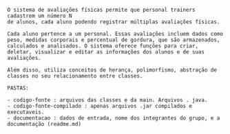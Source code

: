     O sistema de avaliações físicas permite que personal trainers cadastrem um número N
    de alunos, cada aluno podendo registrar múltiplas avaliações físicas. 
    
    Cada aluno pertence a um personal. Essas avaliações incluem dados como peso, medidas corporais e percentual de gordura, que são armazenados, calculados e analisados. O sistema oferece funções para criar, deletar, visualizar e editar as informações dos alunos e de suas avaliações. 
    
    Além disso, utiliza conceitos de herança, polimorfismo, abstração de classes no seu relacionamento entre classes.

    PASTAS: 

    - codigo-fonte : arquivos das classes e da main. Arquivos . java.
    - codigo-fonte-compilado : apenas arquivos .jar compilados e executaveis. 
    - documentacao : dados de entrada, nome dos integrantes do grupo, e a documentação (readme.md) 
